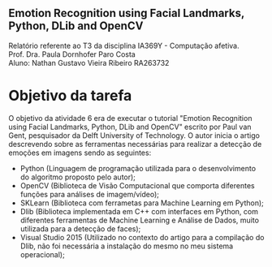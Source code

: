 ## Emotion Recognition using Facial Landmarks, Python, DLib and OpenCV
Relatório referente ao T3 da disciplina IA369Y - Computação afetiva.  
Prof. Dra. Paula Dornhofer Paro Costa  
Aluno: Nathan Gustavo Vieira Ribeiro RA263732  

# Objetivo da tarefa
O objetivo da atividade 6 era de executar o tutorial "Emotion Recognition using Facial Landmarks, Python, DLib and OpenCV" escrito por Paul van Gent, pesquisador da Delft University of Technology. O autor inicia o artigo descrevendo sobre as ferramentas necessárias para realizar a detecção de emoções em imagens sendo as seguintes:  
* Python (Linguagem de programação utilizada para o desenvolvimento do algoritmo proposto pelo autor);
* OpenCV (Biblioteca de Visão Computacional que comporta diferentes funções para análises de imagem/vídeo);
* SKLearn (Biblioteca com ferrametas para Machine Learning em Python);
* Dlib (Biblioteca implementada em C++ com interfaces em Python, com diferentes ferramentas de Machine Learning e Análise de Dados, muito utilizada para a detecção de faces);
* Visual Studio 2015 (Utilizado no contexto do artigo para a compilação do Dlib, não foi necessária a instalação do mesmo no meu sistema operacional);